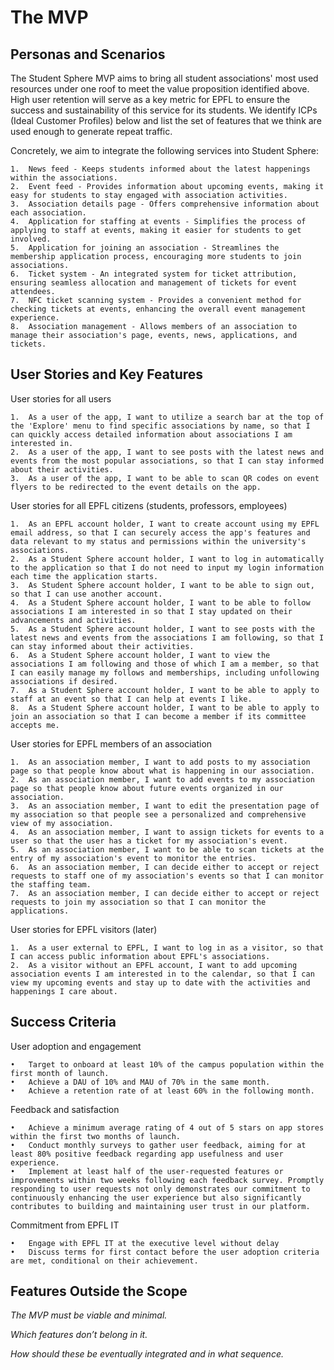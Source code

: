 # The MVP

## Personas and Scenarios

The Student Sphere MVP aims to bring all student associations' most used resources under one roof to meet the value proposition identified above. High user retention will serve as a key metric for EPFL to ensure the success and sustainability of this service for its students. We identify ICPs (Ideal Customer Profiles) below and list the set of features that we think are used enough to generate repeat traffic.

Concretely, we aim to integrate the following services into Student Sphere:

    1.	News feed - Keeps students informed about the latest happenings within the associations.
    2.	Event feed - Provides information about upcoming events, making it easy for students to stay engaged with association activities.
    3.	Association details page - Offers comprehensive information about each association.
    4.	Application for staffing at events - Simplifies the process of applying to staff at events, making it easier for students to get involved.
    5.	Application for joining an association - Streamlines the membership application process, encouraging more students to join associations.
    6.	Ticket system - An integrated system for ticket attribution, ensuring seamless allocation and management of tickets for event attendees.
    7.	NFC ticket scanning system - Provides a convenient method for checking tickets at events, enhancing the overall event management experience.
    8.	Association management - Allows members of an association to manage their association's page, events, news, applications, and tickets. 

## User Stories and Key Features

User stories for all users  

    1.	As a user of the app, I want to utilize a search bar at the top of the 'Explore' menu to find specific associations by name, so that I can quickly access detailed information about associations I am interested in.
    2.	As a user of the app, I want to see posts with the latest news and events from the most popular associations, so that I can stay informed about their activities.
    3.	As a user of the app, I want to be able to scan QR codes on event flyers to be redirected to the event details on the app.

User stories for all EPFL citizens (students, professors, employees)	

    1.	As an EPFL account holder, I want to create account using my EPFL email address, so that I can securely access the app's features and data relevant to my status and permissions within the university's associations.
    2.	As a Student Sphere account holder, I want to log in automatically to the application so that I do not need to input my login information each time the application starts.
    3.	As Student Sphere account holder, I want to be able to sign out, so that I can use another account.
    4.	As a Student Sphere account holder, I want to be able to follow associations I am interested in so that I stay updated on their advancements and activities.
    5.	As a Student Sphere account holder, I want to see posts with the latest news and events from the associations I am following, so that I can stay informed about their activities.
    6.	As a Student Sphere account holder, I want to view the associations I am following and those of which I am a member, so that I can easily manage my follows and memberships, including unfollowing associations if desired.
    7.	As a Student Sphere account holder, I want to be able to apply to staff at an event so that I can help at events I like.
    8.	As a Student Sphere account holder, I want to be able to apply to join an association so that I can become a member if its committee accepts me.

User stories for EPFL members of an association

    1.	As an association member, I want to add posts to my association page so that people know about what is happening in our association.
    2.	As an association member, I want to add events to my association page so that people know about future events organized in our association.
    3.	As an association member, I want to edit the presentation page of my association so that people see a personalized and comprehensive view of my association.
    4.	As an association member, I want to assign tickets for events to a user so that the user has a ticket for my association's event.
    5.	As an association member, I want to be able to scan tickets at the entry of my association's event to monitor the entries.
    6.	As an association member, I can decide either to accept or reject requests to staff one of my association's events so that I can monitor the staffing team.
    7.	As an association member, I can decide either to accept or reject requests to join my association so that I can monitor the applications.

User stories for EPFL visitors (later)

    1.	As a user external to EPFL, I want to log in as a visitor, so that I can access public information about EPFL's associations.
    2.	As a visitor without an EPFL account, I want to add upcoming association events I am interested in to the calendar, so that I can view my upcoming events and stay up to date with the activities and happenings I care about.


## Success Criteria

User adoption and engagement 

    •	Target to onboard at least 10% of the campus population within the first month of launch.
    •	Achieve a DAU of 10% and MAU of 70% in the same month.
    •	Achieve a retention rate of at least 60% in the following month. 

Feedback and satisfaction

    •	Achieve a minimum average rating of 4 out of 5 stars on app stores within the first two months of launch.
    •	Conduct monthly surveys to gather user feedback, aiming for at least 80% positive feedback regarding app usefulness and user experience. 
    •	Implement at least half of the user-requested features or improvements within two weeks following each feedback survey. Promptly responding to user requests not only demonstrates our commitment to continuously enhancing the user experience but also significantly contributes to building and maintaining user trust in our platform. 

Commitment from EPFL IT

    •	Engage with EPFL IT at the executive level without delay
    •	Discuss terms for first contact before the user adoption criteria are met, conditional on their achievement. 

## Features Outside the Scope

*The MVP must be viable and minimal.*

*Which features don’t belong in it.*

*How should these be eventually integrated and in what sequence.*

